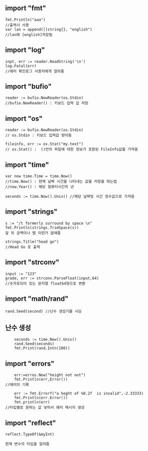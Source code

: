 ## import "fmt"  
```
fmt.Println("aaa")
//출력시 사용
var lan = append([]string{}, "english")
//lan에 [english]저장됨
```
## import "log"  
```
inpt, err := reader.ReadString('\n')
log.Fatal(err)
//에러 확인로그 사용자에게 알려줌
```
## import "bufio"  
```
reader := bufio.NewReader(os.Stdin)
//bufio.NewReader() : 키보드 입력 값 저장
```
## import "os"  
```
reader := bufio.NewReader(os.Stdin)
// os.Stdin : 키보드 입력값 받아옴

fileinfo, err := os.Stat("my.text")
// os.Stat() :  ()안의 파일에 대한 정보가 포함된 FileInfo값을 가져옴
```
## import "time"  
```
var now time.Time = time.Now()
//time.Now() : 현재 날짜 시간을 나타내는 값을 저장을 하는법
//now.Year() : 해당 컴퓨터시간의 년 

seconds := time.Now().Unix() //해당 날짜및 시간 정수값으로 가져옴
```
## import "strings"  
```
s := "/t formerly surround by space \n"
fmt.Println(strings.TrimSpace(s))
앞 뒤 공백이나 탭 이런거 없애줌

strings.Title("head go")
//Head Go 로 출력
```
## import "strconv"  
```
input := "123"
grade, err := strconv.ParseFloat(input,64)
//숫자로되어 있는 문자열 float64형으로 변환
```
## import "math/rand"  
```
rand.Seed(second) //난수 생성기를 시딩
```
## 난수 생성  
```
	seconds := time.Now().Unix()
	rand.Seed(seconds)
	fmt.Print(rand.Intn(100))
```
## import "errors"  
```
	err:=erros.New("height not not")
	fmt.Println(err,Error())
//에러의 기록

	err := fmt.Errorf("a heght of %0.2f  is invalid",-2.33333)
	fmt.Println(err.Error())
	fmt.println(err)
//타입별로 원하는 값 넣어서 에러 메시지 생성
```
## import "reflect"  
```
reflect.TypeOf(&myInt)

현재 변수의 타입을 알려줌
```